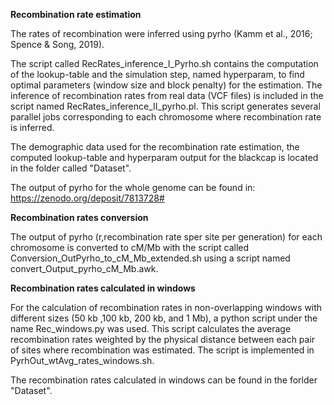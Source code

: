 **Recombination rate estimation**

The rates of recombination were inferred using pyrho (Kamm et al., 2016; Spence & Song, 2019).

The script called RecRates_inference_I_Pyrho.sh contains the computation of the lookup-table and the simulation step, named hyperparam, to find optimal parameters (window size and block penalty) for the estimation. The inference of recombination rates from real data (VCF files) is included in the script named RecRates_inference_II_pyrho.pl. This script generates several parallel jobs corresponding to each chromosome where recombination rate is inferred.

The demographic data used for the recombination rate estimation, the computed lookup-table and hyperparam output for the blackcap is located in the folder called "Dataset". 

The output of pyrho for the whole genome can be found in: https://zenodo.org/deposit/7813728#

**Recombination rates conversion**

The output of pyrho (r,recombination rate sper site per generation) for each chromosome is converted to cM/Mb with the script called Conversion_OutPyrho_to_cM_Mb_extended.sh using a script named convert_Output_pyrho_cM_Mb.awk.

**Recombination rates calculated in windows**

For the calculation of recombination rates in non-overlapping windows with different sizes (50 kb ,100 kb, 200 kb, and 1 Mb), a python script under the name Rec_windows.py was used. This script calculates the average recombination rates weighted by the physical distance between each pair of sites where recombination was estimated. The script is implemented in PyrhOut_wtAvg_rates_windows.sh.

The recombination rates calculated in windows can be found in the forlder "Dataset".
